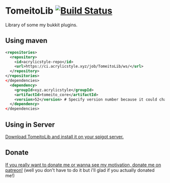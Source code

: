 # TomeitoLib [![Build Status](https://ci.acrylicstyle.xyz/job/TomeitoLib/badge/icon)](https://ci.acrylicstyle.xyz/job/TomeitoLib/)
Library of some my bukkit plugins.

## Using maven
```xml
<repositories>
  <repository>
    <id>acrylicstyle-repo</id>
    <url>https://ci.acrylicstyle.xyz/job/TomeitoLib/ws/</url>
  </repository>
</repositories>
</dependencies>
  <dependency>
    <groupId>xyz.acrylicstyle</groupId>
    <artifactId>tomeito_core</artifactId>
    <version>52</version> # Specify version number because it could change breaking behavior at anytime!
  </dependency>
</dependencies>
```

## Using in Server
[Download TomeitoLib and install it on your spigot server.](https://ci.acrylicstyle.xyz/job/TomeitoLib/lastSuccessfulBuild/artifact/TomeitoLib.jar)

## Donate
[If you really want to donate me or wanna see my motivation, donate me on patreon!](https://patreon.com/acrylicstyle) (well you don't have to do it but i'll glad if you actually donated me!)

